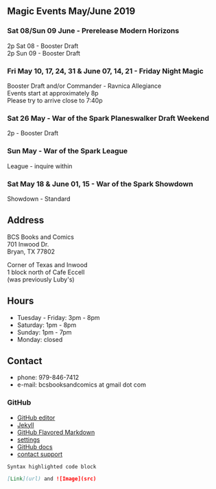 ## Magic Events May/June 2019

### Sat 08/Sun 09 June - Prerelease Modern Horizons   
2p Sat 08 - Booster Draft   
2p Sun 09 - Booster Draft   

### Fri May 10, 17, 24, 31 & June 07, 14, 21 - Friday Night Magic   
Booster Draft and/or Commander - Ravnica Allegiance   
Events start at approximately 8p   
Please try to arrive close to 7:40p   

### Sat 26 May - War of the Spark Planeswalker Draft Weekend   
2p - Booster Draft   

### Sun May - War of the Spark League   
League - inquire within   

### Sat May 18 & June 01, 15 - War of the Spark Showdown   
Showdown - Standard   

   
## Address
BCS Books and Comics  
701 Inwood Dr.  
Bryan, TX 77802  

Corner of Texas and Inwood  
1 block north of Cafe Eccell  
(was previously Luby's)

## Hours

* Tuesday - Friday: 3pm - 8pm   
* Saturday: 1pm - 8pm   
* Sunday: 1pm - 7pm   
* Monday: closed   

## Contact

* phone: 979-846-7412
* e-mail: bcsbooksandcomics at gmail dot com

### GitHub

* [GitHub editor](https://github.com/timesmith/timesmith.github.io/edit/master/index.md)
* [Jekyll](https://jekyllrb.com/)
* [GitHub Flavored Markdown](https://guides.github.com/features/mastering-markdown/)
* [settings](https://github.com/timesmith/timesmith.github.io/settings)
* [GitHub docs](https://help.github.com/categories/github-pages-basics/)
* [contact support](https://github.com/contact)

```markdown
Syntax highlighted code block

[Link](url) and ![Image](src)
```
